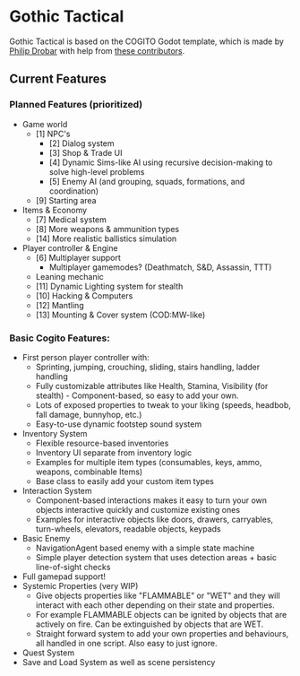 # Gothic Tactical

Gothic Tactical is based on the COGITO Godot template, which is made by [Philip Drobar](https://www.philipdrobar.com) with help from [these contributors](https://github.com/Phazorknight/Cogito/graphs/contributors).

## Current Features

### Planned Features (prioritized)
- Game world
  - [1] NPC's
    - [2] Dialog system
    - [3] Shop & Trade UI
    - [4] Dynamic Sims-like AI using recursive decision-making to solve high-level problems
    - [5] Enemy AI (and grouping, squads, formations, and coordination)
  - [9] Starting area
- Items & Economy
  - [7] Medical system
  - [8] More weapons & ammunition types
  - [14] More realistic ballistics simulation
- Player controller & Engine
  - [6] Multiplayer support
    - Multiplayer gamemodes? (Deathmatch, S&D, Assassin, TTT)
  - Leaning mechanic
  - [11] Dynamic Lighting system for stealth
  - [10] Hacking & Computers
  - [12] Mantling
  - [13] Mounting & Cover system (COD:MW-like)

### Basic Cogito Features:
- First person player controller with:
  - Sprinting, jumping, crouching, sliding, stairs handling, ladder handling
  - Fully customizable attributes like Health, Stamina, Visibility (for stealth) - Component-based, so easy to add your own.
  - Lots of exposed properties to tweak to your liking (speeds, headbob, fall damage, bunnyhop, etc.)
  - Easy-to-use dynamic footstep sound system
- Inventory System
  - Flexible resource-based inventories
  - Inventory UI separate from inventory logic
  - Examples for multiple item types (consumables, keys, ammo, weapons, combinable Items)
  - Base class to easily add your custom item types
- Interaction System
  - Component-based interactions makes it easy to turn your own objects interactive quickly and customize existing ones
  - Examples for interactive objects like doors, drawers, carryables, turn-wheels, elevators, readable objects, keypads
- Basic Enemy
  - NavigationAgent based enemy with a simple state machine
  - Simple player detection system that uses detection areas + basic line-of-sight checks
- Full gamepad support!
- Systemic Properties (very WIP)
  - Give objects properties like "FLAMMABLE" or "WET" and they will interact with each other depending on their state and properties.
  - For example FLAMMABLE objects can be ignited by objects that are actively on fire. Can be extinguished by objects that are WET.
  - Straight forward system to add your own properties and behaviours, all handled in one script. Also easy to just ignore.
- Quest System
- Save and Load System as well as scene persistency
